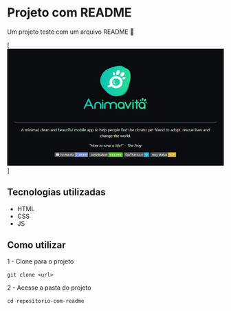 # Projeto com README

Um projeto teste com um arquivo README 🚀

[<img src="./tela.gif" alt="gif da tela inicial do projeto xyz">]

## Tecnologias utilizadas
- HTML
- CSS
- JS

## Como utilizar

1 - Clone para o projeto
```
git clone <url>
```
2 - Acesse a pasta do projeto
```
cd repositorio-com-readme